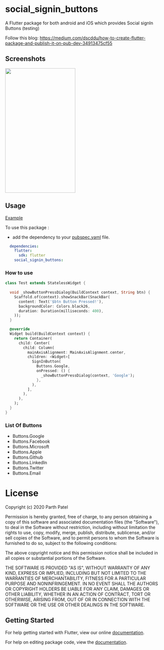 # social_signin_buttons


A Flutter package for both android and iOS which provides Social signIn Buttons (testing)

Follow this blog:
https://medium.com/dscddu/how-to-create-flutter-package-and-publish-it-on-pub-dev-34913475cf55

## Screenshots

<img src="https://github.com/parth58/Social-SignIn-Buttons/blob/master/screenshots/ss.png" height="400em" width="225em" />

## Usage

[Example](https://github.com/parth58/Social-SignIn-Buttons/blob/master/example/lib/main.dart)

To use this package :

* add the dependency to your [pubspec.yaml](https://github.com/parth58/Social-SignIn-Buttons/blob/master/pubspec.yaml) file.

```yaml
  dependencies:
    flutter:
      sdk: flutter
    social_signin_buttons:
```

### How to use

```dart
class Test extends StatelessWidget {
 
  void _showButtonPressDialog(BuildContext context, String btn) {
    Scaffold.of(context).showSnackBar(SnackBar(
      content: Text('$btn Button Pressed!'),
      backgroundColor: Colors.black26,
      duration: Duration(milliseconds: 400),
    ));
  }

  @override
  Widget build(BuildContext context) {
    return Container(
      child: Center(
        child: Column(
          mainAxisAlignment: MainAxisAlignment.center,
          children: <Widget>[
            SignInButton(
              Buttons.Google,
              onPressed: () {
                _showButtonPressDialog(context, 'Google');
              },
            ),
          ],
        ),
      ),
    );
  }
}

```

### List Of Buttons
* Buttons.Google
* Buttons.Facebook
* Buttons.Microsoft
* Buttons.Apple
* Buttons.Github
* Buttons.LinkedIn
* Buttons.Twitter
* Buttons.Email


# License
Copyright (c) 2020 Parth Patel

Permission is hereby granted, free of charge, to any person obtaining a copy
of this software and associated documentation files (the "Software"), to deal
in the Software without restriction, including without limitation the rights
to use, copy, modify, merge, publish, distribute, sublicense, and/or sell
copies of the Software, and to permit persons to whom the Software is
furnished to do so, subject to the following conditions:

The above copyright notice and this permission notice shall be included in all
copies or substantial portions of the Software.

THE SOFTWARE IS PROVIDED "AS IS", WITHOUT WARRANTY OF ANY KIND, EXPRESS OR
IMPLIED, INCLUDING BUT NOT LIMITED TO THE WARRANTIES OF MERCHANTABILITY,
FITNESS FOR A PARTICULAR PURPOSE AND NONINFRINGEMENT. IN NO EVENT SHALL THE
AUTHORS OR COPYRIGHT HOLDERS BE LIABLE FOR ANY CLAIM, DAMAGES OR OTHER
LIABILITY, WHETHER IN AN ACTION OF CONTRACT, TORT OR OTHERWISE, ARISING FROM,
OUT OF OR IN CONNECTION WITH THE SOFTWARE OR THE USE OR OTHER DEALINGS IN THE
SOFTWARE.


## Getting Started

For help getting started with Flutter, view our online [documentation](https://flutter.io/).

For help on editing package code, view the [documentation](https://flutter.io/developing-packages/).
